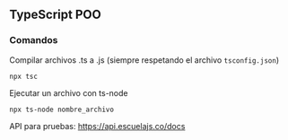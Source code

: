 ## TypeScript POO


### Comandos

Compilar archivos .ts a .js (siempre respetando el archivo ```tsconfig.json```)
```
npx tsc 
```

Ejecutar un archivo con ts-node
```
npx ts-node nombre_archivo
```

API para pruebas:
https://api.escuelajs.co/docs